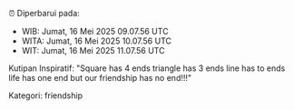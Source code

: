 ⏰ Diperbarui pada:
- WIB: Jumat, 16 Mei 2025 09.07.56 UTC
- WITA: Jumat, 16 Mei 2025 10.07.56 UTC
- WIT: Jumat, 16 Mei 2025 11.07.56 UTC

Kutipan Inspiratif:
"Square has 4 ends triangle has 3 ends line has to ends life has one end but our friendship has no end!!!"


Kategori: friendship

